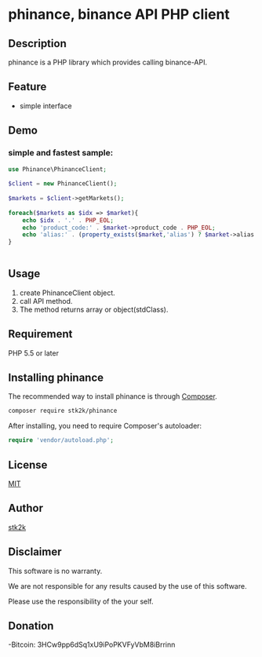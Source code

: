 phinance, binance API PHP client
=======================

## Description

phinance is a PHP library which provides calling binance-API.

## Feature

- simple interface

## Demo

### simple and fastest sample:
```php
use Phinance\PhinanceClient;
 
$client = new PhinanceClient();
 
$markets = $client->getMarkets();
 
foreach($markets as $idx => $market){
    echo $idx . '.' . PHP_EOL;
    echo 'product_code:' . $market->product_code . PHP_EOL;
    echo 'alias:' . (property_exists($market,'alias') ? $market->alias : '') . PHP_EOL;
}
 
```

## Usage

1. create PhinanceClient object.
2. call API method.
3. The method returns array or object(stdClass).

## Requirement

PHP 5.5 or later


## Installing phinance

The recommended way to install phinance is through
[Composer](http://getcomposer.org).

```bash
composer require stk2k/phinance
```

After installing, you need to require Composer's autoloader:

```php
require 'vendor/autoload.php';
```

## License
[MIT](https://github.com/stk2k/phinance/blob/master/LICENSE)

## Author

[stk2k](https://github.com/stk2k)

## Disclaimer

This software is no warranty.

We are not responsible for any results caused by the use of this software.

Please use the responsibility of the your self.


## Donation

-Bitcoin: 3HCw9pp6dSq1xU9iPoPKVFyVbM8iBrrinn
